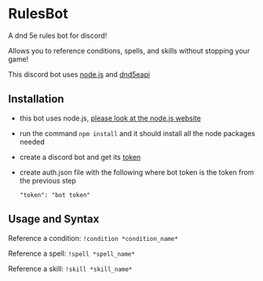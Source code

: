 # RulesBot
A dnd 5e rules bot for discord!

Allows you to reference conditions, spells, and skills without stopping your game!

This discord bot uses [node.js](nodejs.org) and [dnd5eapi](www.dnd5eapi.co)

## Installation
* this bot uses node.js, [please look at the node.js website](nodejs.org)
* run the command `npm install` and it should install all the node packages needed
* create a discord bot and get its [token](https://www.writebots.com/discord-bot-token/)
* create auth.json file with the following where bot token is the token from the previous step

   `"token": "bot token"`

## Usage and Syntax
Reference a condition:
`!condition *condition_name*`

Reference a spell:
`!spell *spell_name*`

Reference a skill:
`!skill *skill_name*`
